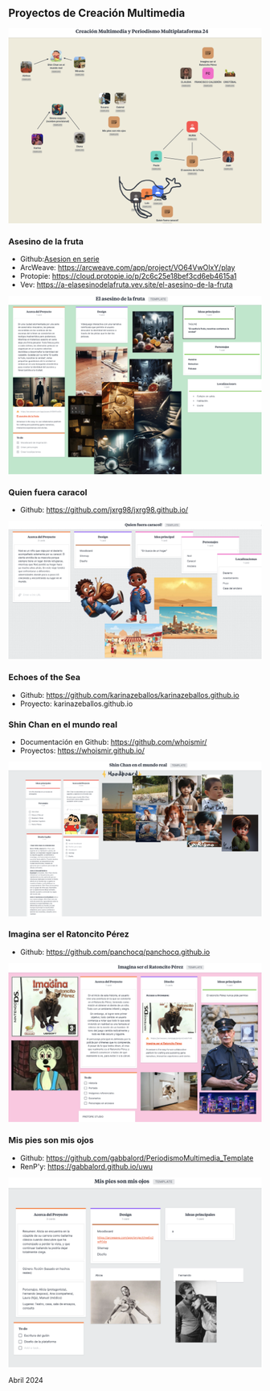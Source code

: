 
## Proyectos de Creación Multimedia

![moodboard](moodboard.png)


### Asesino de la fruta
* Github:[Asesion en serie](https://github.com/nuriafdz1/nuriafdz1.github.io)
* ArcWeave: https://arcweave.com/app/project/VO64VwOlxY/play
* Protopie: https://cloud.protopie.io/p/2c6c25e18bef3cd6eb4615a1
* Vev: https://a-elasesinodelafruta.vev.site/el-asesino-de-la-fruta



![moodboard](moodboard-5.png)



### Quien fuera caracol
* Github:  https://github.com/jxrg98/jxrg98.github.io/

![moodboard](moodboard-6.png)

### Echoes of the Sea
* Github: https://github.com/karinazeballos/karinazeballos.github.io
* Proyecto: karinazeballos.github.io



### Shin Chan en el mundo real

* Documentación en Github:  https://github.com/whoismir/
* Proyectos: https://whoismir.github.io/

![moodboard](moodboard-1.png)



### Imagina ser el Ratoncito Pérez

* Github: https://github.com/panchocq/panchocq.github.io

![moodboard](moodboard-4.png)

### Mis pies son mis ojos

* Github: https://github.com/gabbalord/PeriodismoMultimedia_Template
* RenP'y: https://gabbalord.github.io/uwu

![moodboard](moodboard-3.png)

Abril 2024


